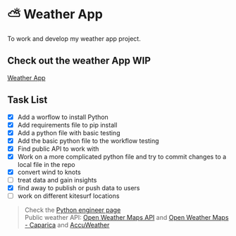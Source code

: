 # ⛅ Weather App
To work and develop my weather app project. 

## Check out the weather App WIP
[Weather App](https://gonvideira.github.io/weather-app/output)

## Task List
- [x] Add a worflow to install Python
- [x] Add requirements file to pip install
- [x] Add a python file with basic testing
- [x] Add the basic python file to the workflow testing
- [x] Find public API to work with
- [x] Work on a more complicated python file and try to commit changes to a local file in the repo
- [x] convert wind to knots
- [ ] treat data and gain insights
- [x] find away to publish or push data to users
- [ ] work on different kitesurf locations

> Check the [Python engineer page](https://www.python-engineer.com/posts/run-python-github-actions/)  
> Public weather API: [Open Weather Maps API](https://openweathermap.org/api/one-call-3#how) and [Open Weather Maps - Caparica](https://openweathermap.org/city/8013114) and [AccuWeather](https://developer.accuweather.com/packages)
